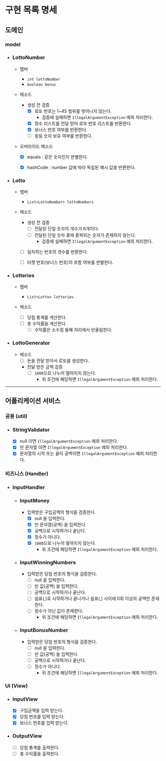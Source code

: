 # 구현 목록 명세

## 도메인
### model
- ### LottoNumber
  - 멤버
    - `int lottoNumber`
    - `boolean bonus`

  - 메소드
    - 생성 전 검증
      - [x] 로또 번호는 1~45 범위를 벗어나지 않는다.
        - 검증에 실패하면 `IllegalArgumentException` 예외 처리한다.
      - [x] 정수 리스트를 전달 받아 로또 번호 리스트를 반환한다.
      - [x] 보너스 번호 여부를 반환한다.
      - [ ] 동일 숫자 보유 여부를 반환한다.

  - 오버라이드 메소드
    - [x] equals : 같은 숫자인지 판별한다.
    - [x] hashCode : number 값에 따라 독립된 해시 값을 반환한다.


- ### Lotto
  - 멤버
    - `List<LottoNumber> lottoNumbers`

  - 메소드
    - 생성 전 검증
      - [ ] 전달된 단일 숫자의 개수가 6개이다.
      - [ ] 전달된 단일 숫자 중에 중복되는 숫자가 존재하지 않는다.
        - 검증에 실패하면 `IllegalArgumentException` 예외 처리한다.
    - [ ] 일치하는 번호의 갯수를 반환한다.
    - [ ] 타켓 번호(보너스 번호)의 포함 여부를 판별한다.


- ### Lotteries
  - 멤버
    - `List<Lotto> lotteries`

  - 메소드
    - [ ] 당첨 통계를 계산한다.
    - [ ] 총 수익률을 계산한다.
      - [ ] 수익률은 소수점 둘째 자리에서 반올림한다.

- ### LottoGenerator
  - 메소드
    - [ ] 돈을 전달 받아서 로또를 생성한다.
    - 전달 받은 금액 검증
      - [ ] `1000`으로 나누어 떨어지지 않는다.
        - 위 조건에 해당하면 `IllegalArgumentException` 예외 처리한다.

---

## 어플리케이션 서비스
### 공용 (util)
- ### StringValidator
    - [x] null 이면 `IllegalArgumentException` 예외 처리한다.
    - [x] 빈 문자열 이면 `IllegalArgumentException` 예외 처리한다.
    - [x] 문자열의 시작 또는 끝이 공백이면 `IllegalArgumentException` 예외 처리한다.

### 비즈니스 (Handler)
- ### InputHandler
  - ### InputMoney
    - 입력받은 구입금액의 형식을 검증한다.
        - [x] null 을 입력한다.
        - [x] 빈 문자열(공백) 을 입력한다.
        - [x] 공백으로 시작하거나 끝난다.
        - [x] 정수가 아니다.
        - [x] `1000`으로 나누어 떨어지지 않는다.
          - 위 조건에 해당하면 `IllegalArgumentException` 예외 처리한다.

  - ### InputWinningNumbers
    - 입력받은 당첨 번호의 형식을 검증한다.
        - [ ] null 을 입력한다.
        - [ ] 빈 값(공백) 을 입력한다.
        - [ ] 공백으로 시작하거나 끝난다.
        - [ ] 쉼표(,)로 시작하거나 끝나거나 쉼표(,) 사이에 0회 이상의 공백만 존재한다.
        - [ ] 정수가 아닌 값이 존재한다.
          - 위 조건에 해당하면 `IllegalArgumentException` 예외 처리한다.
 
  - ### InputBonusNumber
    - 입력받은 당첨 번호의 형식을 검증한다.
      - [ ] null 을 입력한다.
      - [ ] 빈 값(공백) 을 입력한다.
      - [ ] 공백으로 시작하거나 끝난다.
      - [ ] 정수가 아니다.
        - 위 조건에 해당하면 `IllegalArgumentException` 예외 처리한다. 

### UI (View)
- ### InputView
    - [x] 구입금액을 입력 받는다.
    - [x] 당첨 번호를 입력 받는다.
    - [x] 보너스 번호를 입력 받는다.

- ### OutputView
    - [ ] 당첨 통계를 출력한다.
    - [ ] 총 수익률을 출력한다.